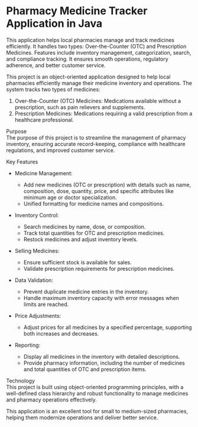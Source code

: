 # Pharmacy Medicine Tracker Application in Java
This application helps local pharmacies manage and track medicines efficiently. It handles two types: Over-the-Counter (OTC) and Prescription Medicines. Features include inventory management, categorization, search, and compliance tracking. It ensures smooth operations, regulatory adherence, and better customer service. 

This project is an object-oriented application designed to help local pharmacies efficiently manage their medicine inventory and operations. The system tracks two types of medicines:  

1. Over-the-Counter (OTC) Medicines: Medications available without a prescription, such as pain relievers and supplements.  
2. Prescription Medicines: Medications requiring a valid prescription from a healthcare professional.  

Purpose  
The purpose of this project is to streamline the management of pharmacy inventory, ensuring accurate record-keeping, compliance with healthcare regulations, and improved customer service.  

Key Features
- Medicine Management:  
  - Add new medicines (OTC or prescription) with details such as name, composition, dose, quantity, price, and specific attributes like minimum age or doctor specialization.  
  - Unified formatting for medicine names and compositions.  

- Inventory Control:  
  - Search medicines by name, dose, or composition.  
  - Track total quantities for OTC and prescription medicines.  
  - Restock medicines and adjust inventory levels.  

- Selling Medicines:  
  - Ensure sufficient stock is available for sales.  
  - Validate prescription requirements for prescription medicines.  

- Data Validation:  
  - Prevent duplicate medicine entries in the inventory.  
  - Handle maximum inventory capacity with error messages when limits are reached.  

- Price Adjustments:  
  - Adjust prices for all medicines by a specified percentage, supporting both increases and decreases.  

- Reporting:  
  - Display all medicines in the inventory with detailed descriptions.  
  - Provide pharmacy information, including the number of medicines and total quantities of OTC and prescription items.  

Technology  
This project is built using object-oriented programming principles, with a well-defined class hierarchy and robust functionality to manage medicines and pharmacy operations effectively.  

This application is an excellent tool for small to medium-sized pharmacies, helping them modernize operations and deliver better service.

